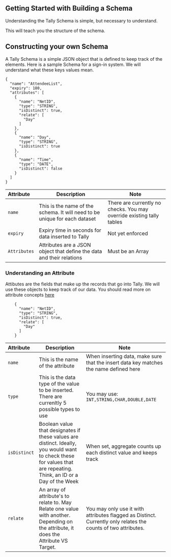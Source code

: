 ## Getting Started with Building a Schema

Understanding the Tally Schema is simple, but necessary to understand. 

This will teach you the structure of the schema. 

## Constructing your own Schema

A Tally Schema is a simple JSON object that is defined to keep track of the elements. Here is a sample Schema for a sign-in system. We will understand what these keys values mean.
    
```
{
  "name": "AttendeeList",
  "expiry": 180,
  "attributes": [
    {
      "name": "NetID",
      "type": "STRING",
      "isDistinct": true,
      "relate": [
        "Day"
      ]
    },
    {
      "name": "Day",
      "type": "STRING",
      "isDistinct": true
    },
    {
      "name": "Time",
      "type": "DATE",
      "isDistinct": false
    }
  ]
}
```
    
| Attribute | Description           | Note| 
|:-------|----------------------|---------|
| `name`  | This is the name of the schema. It will need to be unique for each dataset |  There are currently no checks. You may override existing tally tables|     |
| `expiry`  | Expiry time in seconds for data inserted to Tally | Not yet enforced         |          |
| `Attributes`  | Attributes are a JSON object that define the data and their relations| Must be an Array           |


### Understanding an Attribute
Attibutes are the fields that make up the records that go into Tally. We will use these objects to keep track of our data. You should read more on attribute concepts [here](./concepts.html)

```
    {
      "name": "NetID",
      "type": "STRING",
      "isDistinct": true,
      "relate": [
        "Day"
      ]
    }
```



| Attribute | Description | Note|
|:-------|----------------------|---------|
| `name`  | This is the name of the attribute |When inserting data, make sure that the insert data key matches the name defined here|
| `type`  | This is the data type of the value to be inserted. There are currenltly 5 possible types to use| You may use: `INT,STRING,CHAR,DOUBLE,DATE`|
| `isDistinct`  | Boolean value that designates if these values are distinct. Ideally, you would want to check these for values that are repeating. Think, an ID or a Day of the Week| When set, aggregate counts up each distinct value and keeps track|
| `relate`  | An array of attribute's to relate to. May Relate one value with another. Depending on the attribute, it does the Attribute VS Target. | You may only use it with attributes flagged as Distinct. Currently only relates the counts of two attributes.